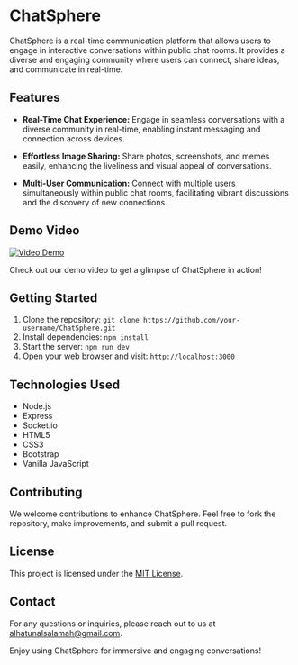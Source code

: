 # ChatSphere

ChatSphere is a real-time communication platform that allows users to engage in interactive conversations within public chat rooms. It provides a diverse and engaging community where users can connect, share ideas, and communicate in real-time.

## Features

- **Real-Time Chat Experience:** Engage in seamless conversations with a diverse community in real-time, enabling instant messaging and connection across devices.

- **Effortless Image Sharing:** Share photos, screenshots, and memes easily, enhancing the liveliness and visual appeal of conversations.

- **Multi-User Communication:** Connect with multiple users simultaneously within public chat rooms, facilitating vibrant discussions and the discovery of new connections.

## Demo Video

[![Video Demo](https://img.youtube.com/vi/smP3Mj-yaks/0.jpg)](https://youtu.be/smP3Mj-yaks)

Check out our demo video to get a glimpse of ChatSphere in action!

## Getting Started

1. Clone the repository: `git clone https://github.com/your-username/ChatSphere.git`
2. Install dependencies: `npm install`
3. Start the server: `npm run dev`
4. Open your web browser and visit: `http://localhost:3000`

## Technologies Used

- Node.js
- Express
- Socket.io
- HTML5
- CSS3
- Bootstrap
- Vanilla JavaScript

## Contributing

We welcome contributions to enhance ChatSphere. Feel free to fork the repository, make improvements, and submit a pull request.

## License

This project is licensed under the [MIT License](https://opensource.org/licenses/MIT).

## Contact

For any questions or inquiries, please reach out to us at alhatunalsalamah@gmail.com.

Enjoy using ChatSphere for immersive and engaging conversations!

